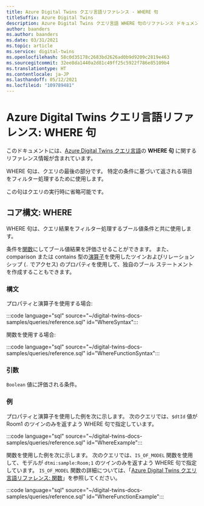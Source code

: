 ```yaml
---
title: Azure Digital Twins クエリ言語リファレンス - WHERE 句
titleSuffix: Azure Digital Twins
description: Azure Digital Twins クエリ言語 WHERE 句のリファレンス ドキュメント
author: baanders
ms.author: baanders
ms.date: 03/31/2021
ms.topic: article
ms.service: digital-twins
ms.openlocfilehash: 58c0d35178c2683bd2626ad0b9d9209c2819e463
ms.sourcegitcommit: 32ee8da1440a2d81c49ff25c5922f786e85109b4
ms.translationtype: HT
ms.contentlocale: ja-JP
ms.lasthandoff: 05/12/2021
ms.locfileid: "109789481"
---
```

# <a name="azure-digital-twins-query-language-reference-where-clause"></a>Azure Digital Twins クエリ言語リファレンス: WHERE 句

このドキュメントには、[Azure Digital Twins クエリ言語](concepts-query-language.md)の **WHERE 句** に関するリファレンス情報が含まれています。

WHERE 句は、クエリの最後の部分です。 特定の条件に基づいて返される項目をフィルター処理するために使用します。

この句はクエリの実行時に省略可能です。

## <a name="core-syntax-where"></a>コア構文: WHERE

WHERE 句は、クエリ結果をフィルター処理するブール値条件と共に使用します。 

条件を[関数](reference-query-functions.md)にしてブール値結果を評価させることができます。 また、comparison または contains 型の[演算子](reference-query-operators.md)を使用したツインおよびリレーションシップ (`.` でアクセス) のプロパティを使用して、独自のブール ステートメントを作成することもできます。

### <a name="syntax"></a>構文

プロパティと演算子を使用する場合:

:::code language="sql" source="~/digital-twins-docs-samples/queries/reference.sql" id="WhereSyntax":::

関数を使用する場合:

:::code language="sql" source="~/digital-twins-docs-samples/queries/reference.sql" id="WhereFunctionSyntax":::

### <a name="arguments"></a>引数

`Boolean` 値に評価される条件。

### <a name="examples"></a>例

プロパティと演算子を使用した例を次に示します。 次のクエリでは、`$dtId` 値が Room1 のツインのみを返すよう WHERE 句で指定しています。

:::code language="sql" source="~/digital-twins-docs-samples/queries/reference.sql" id="WhereExample":::

関数を使用した例を次に示します。 次のクエリでは、`IS_OF_MODEL` 関数を使用して、モデルが `dtmi:sample:Room;1` のツインのみを返すよう WHERE 句で指定しています。 `IS_OF_MODEL` 関数の詳細については、「[Azure Digital Twins クエリ言語リファレンス: 関数](reference-query-functions.md#is_of_model)」を参照してください。

:::code language="sql" source="~/digital-twins-docs-samples/queries/reference.sql" id="WhereFunctionExample":::